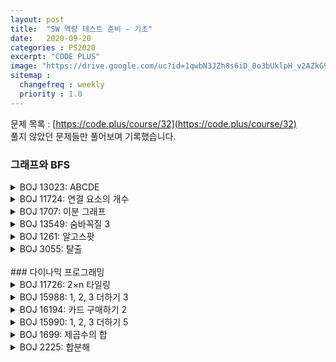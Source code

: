 ```yaml
---
layout: post
title:  "SW 역량 테스트 준비 - 기초"
date:   2020-09-20
categories : PS2020
excerpt: "CODE PLUS"
image: "https://drive.google.com/uc?id=1qwbN3JZh8s6iD_0o3bUklpH_v2AZkG9k"
sitemap :
  changefreq : weekly
  priority : 1.0
---
```

문제 목록 : [https://code.plus/course/32](https://code.plus/course/32)<br>
풀지 않았던 문제들만 풀어보며 기록했습니다.<br>

### 그래프와 BFS
<!-- BOJ 13023 : ABCDE -->
<details>
<summary>BOJ 13023: ABCDE</summary>
<div markdown="1">
Link : [https://www.acmicpc.net/problem/13023](https://www.acmicpc.net/problem/13023)<br>
<img src="https://drive.google.com/uc?id=1ENzqi2Z-Pv5F94ci7BfMgR6mptp62N9w" width="100%" height="100%" title="13023.png" alt="?"/><br>

### solution
<script src="https://gist.github.com/yooniversal/80df61974f966b3455d04e210081529c.js"></script>

문제 설명만 읽고 예제로 뛰어들었는데 예제 1번 말고는 이해가 잘 안갔던 문제.<br>
모든 노드가 옆의 노드와 이웃되있는지 확인하면 되는줄 알았는데, 이 조건이면 예제를 통과하지 못한다.<br>
각 간선을 돌면서 연결된 노드가 새로운 노드인지 카운트해야 한다. 5가 되는 순간 답을 만족한다. (ABCDE)<br>
간편하게 돌기 위해 DFS를 이용한다.

</div>
</details>

<!-- BOJ 11724 : 연결 요소의 개수 -->
<details>
<summary>BOJ 11724: 연결 요소의 개수</summary>
<div markdown="1">
Link : [https://www.acmicpc.net/problem/11724](https://www.acmicpc.net/problem/11724)<br>
<img src="https://drive.google.com/uc?id=1B3KCcMC76iU6x4MGWMzobv_lAx7mAuZd" width="100%" height="100%" title="13023.png" alt="?"/><br>

### solution
<script src="https://gist.github.com/yooniversal/2fef9b5035fb1b3440fff7ae21265e45.js"></script>

서로 연결되있는 노드를 하나로 묶었을 때, 묶음 개수를 출력하는 문제다.<br>
무방향 그래프이기 때문에 먼저 각 노드에 간선을 추가해준다.<br>
DFS를 통해 연결되있는 노드를 모두 방문하고 이미 방문한 노드는 chk[]를 이용해 방문하지 않도록 한다.<br>
DFS가 실행되는 횟수가 답이 된다.

</div>
</details>

<!-- BOJ 1707 : 이분 그래프 -->
<details>
<summary>BOJ 1707: 이분 그래프</summary>
<div markdown="1">
Link : [https://www.acmicpc.net/problem/1707](https://www.acmicpc.net/problem/1707)<br>
<img src="https://drive.google.com/uc?id=1bkdQdrqEpSPHkO1pX6qesVIGR9gPZ7r6" width="100%" height="100%" title="13023.png" alt="?"/><br>

### solution
<script src="https://gist.github.com/yooniversal/323bd4c20bc88279928e33ed899e3166.js"></script>

기준이 되는 노드가 있을 때 이 노드의 색깔을 0이라 하자.<br>
그럼 이 노드와 인접한 노드들의 색깔은 1이어야 이분 그래프 조건을 만족한다.<br>
여기서 인접했다는 말은 두 노드를 연결하는 간선이 존재함을 의미한다.<br>
1~N번의 노드가 모두 연결돼 있는줄 알고 dfs()를 한 번만 돌렸는데, 주의해야한다.<br>
dfs()를 한 번 돌리면 그 노드로부터 이동할 수 있는 모든 점에 대해 색을 업데이트 할 수 있지만<br>
**이동할 수 없는 점**이라면 업데이트가 되질 않는다. 그래서 업데이트 안 된 모든 점은 dfs()를 돌려줘야 한다.<br>
이 문제는 DFS, BFS로 풀 수 있다. 개인적으로 BFS가 더 직관적이라 생각한다.

</div>
</details>

<!-- BOJ 13549 : 숨바꼭질 3 -->
<details>
<summary>BOJ 13549: 숨바꼭질 3</summary>
<div markdown="1">
Link : [https://www.acmicpc.net/problem/13549](https://www.acmicpc.net/problem/13549)<br>
<img src="https://drive.google.com/uc?id=1KhZgBY7yRtYwtKyVd0Cl0C4jTvxZlr6V" width="100%" height="100%" title="13023.png" alt="?"/><br>

### solution
<script src="https://gist.github.com/yooniversal/f738e90ab0f9e5e879e3f23ff09b00f9.js"></script>

BFS로 풀 수 있다.<br>
목적지 k까지 가는데 드는 최소 시간을 구해야 하는데, +1, -1은 1초가 걸리지만 2배 이동할 때는 0초가 걸린다.<br>
따라서 2배 이동할 때를 우선 순위로 두어야 한다. BFS는 목적지에 도달하면 바로 중단하기 때문이다.<br>
우선순위를 고려하지 않고 연산을 하고 싶다면 갱신되는 값이 현재 값보다 작을 때 push를 하도록 조건을 추가하자.<br>
예) a[cur - 1] > a[cur] + 1

</div>
</details>

<!-- BOJ 1261 : 알고스팟 -->
<details>
<summary>BOJ 1261: 알고스팟</summary>
<div markdown="1">
Link : [https://www.acmicpc.net/problem/1261](https://www.acmicpc.net/problem/1261)<br>
<img src="https://drive.google.com/uc?id=1xocfHNn3og0sokYtLnNlzuDdnI3uFO05" width="100%" height="100%" title="13023.png" alt="?"/><br>

### solution
<script src="https://gist.github.com/yooniversal/785c58b2568ace213890e54df0b060ee.js"></script>

BFS, 다익스트라 등의 방법으로 풀 수 있다.<br>
코드 플러스에서 BFS로 분류 돼있어 BFS로 풀었는데 그냥 큐를 사용하고 풀지를 못하겠어서 우선순위 큐를 이용했다.<br>
이동하려는 위치에 벽이 있으면 cost가 1씩 증가하고 없다면 증가하지 않는대로 큐에 넣었으며<br>
당연히 cost가 가장 작은 것부터 처리할 수 있도록 기준을 잡았다.<br>
우선순위 큐를 이용한다면 전체적인 코드는 거의 변하지 않는다.

</div>
</details>

<!-- BOJ 3055 : 탈출 -->
<details>
<summary>BOJ 3055: 탈출</summary>
<div markdown="1">
Link : [https://www.acmicpc.net/problem/3055](https://www.acmicpc.net/problem/3055)<br>
<img src="https://drive.google.com/uc?id=1eOIJOM8tCeeiHgb42NONE6q2qwRi1oXj" width="100%" height="100%" title="13023.png" alt="?"/><br>

### solution
<script src="https://gist.github.com/yooniversal/62aec1d36ae72dad897a030ba8b0a84f.js"></script>

[BOJ 4179: 불!](https://www.acmicpc.net/problem/4179)과 거의 유사한 문제다.<br>
주의할 점은 물이 여러개일 수 있고 같은 시간에 물이 이동하는 자리에는 고슴도치가 이동하지 못한다는 점이다.<br>
때문에 물을 먼저 큐에 넣어주고 시작하면 편하게 처리할 수 있다.<br>
그리고 비버의 굴은 물로 막히지 않는다. 예외 처리를 해줘야 한다.

</div>
</details>

<br>
### 다이나믹 프로그래밍
<!-- BOJ 11726 : 2×n 타일링 -->
<details>
<summary>BOJ 11726: 2×n 타일링</summary>
<div markdown="1">
Link : [https://www.acmicpc.net/problem/11726](https://www.acmicpc.net/problem/11726)<br>
<img src="https://drive.google.com/uc?id=1MkUCmj86TAE2w-mEtuPa3CeWJ4pCBuJw" width="100%" height="100%" title="13023.png" alt="?"/><br>

### solution
<script src="https://gist.github.com/yooniversal/d897de4930ed763b05ef43bc44bc36e1.js"></script>

DP 기본 유형.<br>
블럭이 2x1, 1x2만 있으므로 다음의 점화식을 만족한다.<br>
$$f(k) = f(k-1) + f(k-2)$$

</div>
</details>

<!-- BOJ 15988 : 1, 2, 3 더하기 3 -->
<details>
<summary>BOJ 15988: 1, 2, 3 더하기 3</summary>
<div markdown="1">
Link : [https://www.acmicpc.net/problem/15988](https://www.acmicpc.net/problem/15988)<br>
<img src="https://drive.google.com/uc?id=1_PZ5UYOglYyVOEPg7YzJrw_dbvOHI8Xd" width="100%" height="100%" title="13023.png" alt="?"/><br>

### solution
<script src="https://gist.github.com/yooniversal/2a2fa9eab7573b10ee71b2ef9769f3ab.js"></script>

[BOJ 9095: 1, 2, 3 더하기](https://www.acmicpc.net/problem/9095)에서 범위가 늘어난 버전이다.<br>
답이 매우 커질 수 있으므로 모듈러 연산을 하도록 되어있는데..<br>
곳곳에 모듈러를 걸어줘도 int형에서는 오버플로우가 나서 long long으로 바꿔줬다.<br>
점화식은 여전히 똑같고 간단하다.<br>
$$f(k) = f(k-3)+f(k-2)+f(k-1)$$

</div>
</details>

<!-- BOJ 16194 : 카드 구매하기 2 -->
<details>
<summary>BOJ 16194: 카드 구매하기 2</summary>
<div markdown="1">
Link : [https://www.acmicpc.net/problem/16194](https://www.acmicpc.net/problem/16194)<br>
<img src="https://drive.google.com/uc?id=11g8vEi6ag53YrOcT1xSVHfiUaed_HMBq" width="100%" height="100%" title="13023.png" alt="?"/><br>

### solution
<script src="https://gist.github.com/yooniversal/a113207e954a28070914bf012fa2cbd1.js"></script>
i번째 카드팩의 가격이 P_i이므로 다음의 점화식을 만족한다.<br>
$$f(k) = f(k-i)+P_i$$<br>
$$k>=i$$를 만족하는 모든 $$i$$에 대해서 최소인 $$f(k)$$를 저장하면 된다.

</div>
</details>

<!-- BOJ 15990 : 1, 2, 3 더하기 5 -->
<details>
<summary>BOJ 15990: 1, 2, 3 더하기 5</summary>
<div markdown="1">
Link : [https://www.acmicpc.net/problem/15990](https://www.acmicpc.net/problem/15990)<br>
<img src="https://drive.google.com/uc?id=1ZzzUrKoON8ceylovDHwNstsCmybvGn1y" width="100%" height="100%" title="13023.png" alt="?"/><br>

### solution
<script src="https://gist.github.com/yooniversal/29c813545358dc20a76b8539cae5a46a.js"></script>

[BOJ 15988: 1, 2, 3 더하기 3](https://www.acmicpc.net/problem/15988)에서 직전에 이용했던 숫자를 사용하지 않는다는 조건만 추가하면 된다.

</div>
</details>

<!-- BOJ 1699 : 제곱수의 합 -->
<details>
<summary>BOJ 1699: 제곱수의 합</summary>
<div markdown="1">
Link : [https://www.acmicpc.net/problem/1699](https://www.acmicpc.net/problem/1699)<br>
<img src="https://drive.google.com/uc?id=1ohqxnRzn_bWMSapChDQ3sP491T5Qm970" width="100%" height="100%" title="13023.png" alt="?"/><br>

### solution
<script src="https://gist.github.com/yooniversal/ee4f04e94b088fead46de91ad00fc125.js"></script>

n보다 작거나 같은 제곱이 되는 수들 중에서 가장 큰 값을 i라 하면, 다음 점화식을 만족하도록 만들어주면 된다.<br>
$$f(k) = min(f(k-i^2), f(k-(i-1)^2), ..., f(k-1^2))+1, (i \leq \sqrt{n})$$

</div>
</details>

<!-- BOJ 2225 : 합분해 -->
<details>
<summary>BOJ 2225: 합분해</summary>
<div markdown="1">
Link : [https://www.acmicpc.net/problem/2225](https://www.acmicpc.net/problem/2225)<br>
<img src="https://drive.google.com/uc?id=182f-gzYp-oWvrD42pEPd1jc-PDSoSJid" width="100%" height="100%" title="13023.png" alt="?"/><br>

### solution
<script src="https://gist.github.com/yooniversal/e929d392d880ac9889ac478e825a861b.js"></script>

f(n, k) : 1~n의 값을 k번 더해서 n이 되는 경우의 수<br>
$$f(n, k) = f(n-n, k-1)+f(n-(n-1), k-1)+...+f(n-0, k-1)$$

</div>
</details>


<script src="https://utteranc.es/client.js"
        repo="yooniversal/blog-comments"
        issue-term="pathname"
        theme="github-light"
        crossorigin="anonymous"
        async>
</script>
